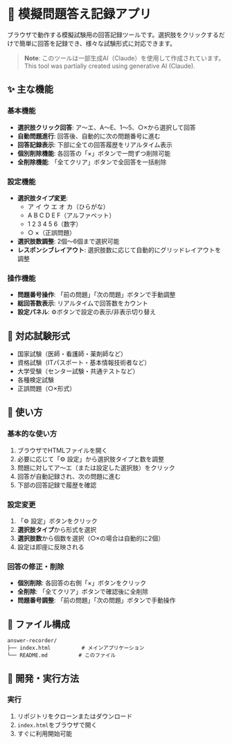 # 📝 模擬問題答え記録アプリ

ブラウザで動作する模擬試験用の回答記録ツールです。選択肢をクリックするだけで簡単に回答を記録でき、様々な試験形式に対応できます。

> **Note**: このツールは一部生成AI（Claude）を使用して作成されています。  
> This tool was partially created using generative AI (Claude).

## ✨ 主な機能

### 基本機能
- **選択肢クリック回答**: ア〜エ、A〜E、1〜5、○×から選択して回答
- **自動問題進行**: 回答後、自動的に次の問題番号に進む
- **回答記録表示**: 下部に全ての回答履歴をリアルタイム表示
- **個別削除機能**: 各回答の「×」ボタンで一問ずつ削除可能
- **全削除機能**: 「全てクリア」ボタンで全回答を一括削除

### 設定機能
- **選択肢タイプ変更**: 
  - ア イ ウ エ オ カ（ひらがな）
  - A B C D E F（アルファベット）
  - 1 2 3 4 5 6（数字）
  - ○ ×（正誤問題）
- **選択肢数調整**: 2個〜6個まで選択可能
- **レスポンシブレイアウト**: 選択肢数に応じて自動的にグリッドレイアウトを調整

### 操作機能
- **問題番号操作**: 「前の問題」「次の問題」ボタンで手動調整
- **総回答数表示**: リアルタイムで回答数をカウント
- **設定パネル**: ⚙️ボタンで設定の表示/非表示切り替え

## 🎯 対応試験形式

- 国家試験（医師・看護師・薬剤師など）
- 資格試験（ITパスポート・基本情報技術者など）
- 大学受験（センター試験・共通テストなど）
- 各種検定試験
- 正誤問題（○×形式）

## 🚀 使い方

### 基本的な使い方
1. ブラウザでHTMLファイルを開く
2. 必要に応じて「⚙️ 設定」から選択肢タイプと数を調整
3. 問題に対してア〜エ（または設定した選択肢）をクリック
4. 回答が自動記録され、次の問題に進む
5. 下部の回答記録で履歴を確認

### 設定変更
1. 「⚙️ 設定」ボタンをクリック
2. **選択肢タイプ**から形式を選択
3. **選択肢数**から個数を選択（○×の場合は自動的に2個）
4. 設定は即座に反映される

### 回答の修正・削除
- **個別削除**: 各回答の右側「×」ボタンをクリック
- **全削除**: 「全てクリア」ボタンで確認後に全削除
- **問題番号調整**: 「前の問題」「次の問題」ボタンで手動操作

## 📄 ファイル構成

```
answer-recorder/
├── index.html          # メインアプリケーション
└── README.md          # このファイル
```

## 🔧 開発・実行方法

### 実行
1. リポジトリをクローンまたはダウンロード
2. `index.html`をブラウザで開く
3. すぐに利用開始可能
